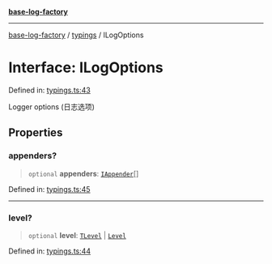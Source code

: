 [**base-log-factory**](../../index.md)

***

[base-log-factory](../../index.md) / [typings](../index.md) / ILogOptions

# Interface: ILogOptions

Defined in: [typings.ts:43](https://github.com/fengxinming/log-base/blob/6b764da5f85b664c1af10f4ba24b07aad1c0ef20/src/typings.ts#L43)

Logger options (日志选项)

## Properties

### appenders?

> `optional` **appenders**: [`IAppender`](IAppender.md)[]

Defined in: [typings.ts:45](https://github.com/fengxinming/log-base/blob/6b764da5f85b664c1af10f4ba24b07aad1c0ef20/src/typings.ts#L45)

***

### level?

> `optional` **level**: [`TLevel`](../type-aliases/TLevel.md) \| [`Level`](../../index/enumerations/Level.md)

Defined in: [typings.ts:44](https://github.com/fengxinming/log-base/blob/6b764da5f85b664c1af10f4ba24b07aad1c0ef20/src/typings.ts#L44)
